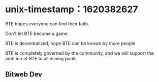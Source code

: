 # unix-timestamp：1620382627

BTE hopes everyone can find their faith.

Don't let BTE become a game.

BTE is decentralized, hope BTE can be known by more people 
 
BTE is completely governed by the community, and we will support the addition of BTE to all mining pools. 

Bitweb Dev 
-------
